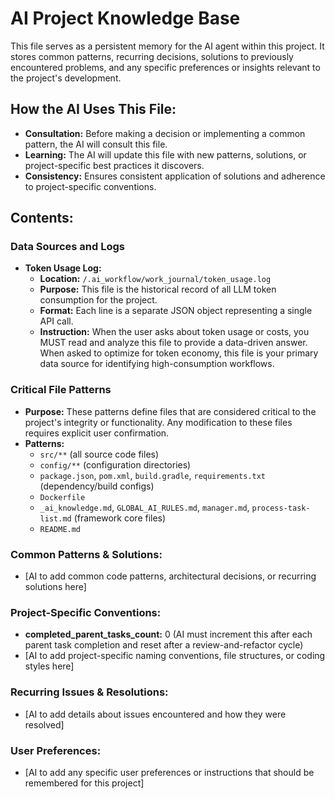 # AI Project Knowledge Base

This file serves as a persistent memory for the AI agent within this project. It stores common patterns, recurring decisions, solutions to previously encountered problems, and any specific preferences or insights relevant to the project's development.

## How the AI Uses This File:
- **Consultation:** Before making a decision or implementing a common pattern, the AI will consult this file.
- **Learning:** The AI will update this file with new patterns, solutions, or project-specific best practices it discovers.
- **Consistency:** Ensures consistent application of solutions and adherence to project-specific conventions.

## Contents:

### Data Sources and Logs

-   **Token Usage Log:**
    -   **Location:** `/.ai_workflow/work_journal/token_usage.log`
    -   **Purpose:** This file is the historical record of all LLM token consumption for the project.
    -   **Format:** Each line is a separate JSON object representing a single API call.
    -   **Instruction:** When the user asks about token usage or costs, you MUST read and analyze this file to provide a data-driven answer. When asked to optimize for token economy, this file is your primary data source for identifying high-consumption workflows.

### Critical File Patterns

-   **Purpose:** These patterns define files that are considered critical to the project's integrity or functionality. Any modification to these files requires explicit user confirmation.
-   **Patterns:**
    -   `src/**` (all source code files)
    -   `config/**` (configuration directories)
    -   `package.json`, `pom.xml`, `build.gradle`, `requirements.txt` (dependency/build configs)
    -   `Dockerfile`
    -   `_ai_knowledge.md`, `GLOBAL_AI_RULES.md`, `manager.md`, `process-task-list.md` (framework core files)
    -   `README.md`

### Common Patterns & Solutions:
- [AI to add common code patterns, architectural decisions, or recurring solutions here]

### Project-Specific Conventions:
- **completed_parent_tasks_count:** 0 (AI must increment this after each parent task completion and reset after a review-and-refactor cycle)
- [AI to add project-specific naming conventions, file structures, or coding styles here]

### Recurring Issues & Resolutions:
- [AI to add details about issues encountered and how they were resolved]

### User Preferences:
- [AI to add any specific user preferences or instructions that should be remembered for this project]